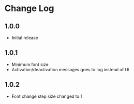 # Change Log

## 1.0.0
- Initial release

## 1.0.1
- Minimum font size
- Activation/deactivation messages goes to log instead of UI

## 1.0.2
- Font change step size changed to 1
